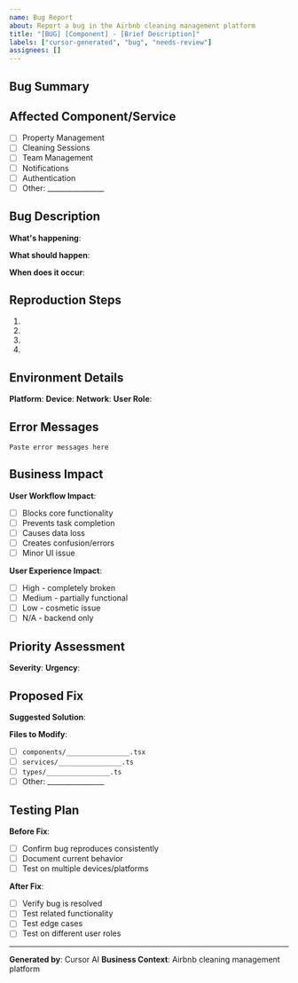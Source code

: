 ```yaml
---
name: Bug Report
about: Report a bug in the Airbnb cleaning management platform
title: "[BUG] [Component] - [Brief Description]"
labels: ["cursor-generated", "bug", "needs-review"]
assignees: []
---
```


## Bug Summary
<!-- Brief description of the bug -->

## Affected Component/Service
<!-- Which part of the system is broken -->
- [ ] Property Management
- [ ] Cleaning Sessions
- [ ] Team Management
- [ ] Notifications
- [ ] Authentication
- [ ] Other: ________________

## Bug Description
**What's happening**: <!-- Describe the bug behavior -->

**What should happen**: <!-- Describe expected behavior -->

**When does it occur**: <!-- Steps to reproduce -->

## Reproduction Steps
1. 
2. 
3. 
4. 

## Environment Details
**Platform**: <!-- iOS/Android/Both -->
**Device**: <!-- Simulator/Physical device -->
**Network**: <!-- WiFi/Cellular/Offline -->
**User Role**: <!-- cleaner/property_owner/co_host -->

## Error Messages
<!-- Any error messages or console output -->
```
Paste error messages here
```

## Business Impact
**User Workflow Impact**:
- [ ] Blocks core functionality
- [ ] Prevents task completion
- [ ] Causes data loss
- [ ] Creates confusion/errors
- [ ] Minor UI issue

**User Experience Impact**:
- [ ] High - completely broken
- [ ] Medium - partially functional
- [ ] Low - cosmetic issue
- [ ] N/A - backend only

## Priority Assessment
**Severity**: <!-- Critical/High/Medium/Low -->
**Urgency**: <!-- Immediate/This Sprint/Next Sprint/Backlog -->

## Proposed Fix
**Suggested Solution**: <!-- How you think this should be fixed -->

**Files to Modify**:
- [ ] `components/________________.tsx`
- [ ] `services/________________.ts`
- [ ] `types/________________.ts`
- [ ] Other: ________________

## Testing Plan
**Before Fix**:
- [ ] Confirm bug reproduces consistently
- [ ] Document current behavior
- [ ] Test on multiple devices/platforms

**After Fix**:
- [ ] Verify bug is resolved
- [ ] Test related functionality
- [ ] Test edge cases
- [ ] Test on different user roles

---
**Generated by**: Cursor AI
**Business Context**: Airbnb cleaning management platform